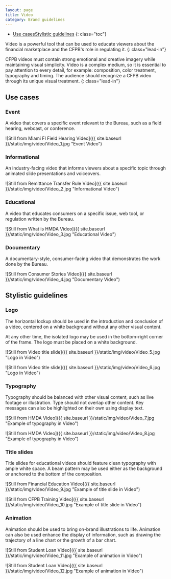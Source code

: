 ```yaml
---
layout: page
title: Video
category: Brand guidelines
---
```


- [Use cases](#use-cases)[Stylistic guidelines](#stylistic-guidelines)
{: class="toc"}

<div class="content-67 content-first">

Video is a powerful tool that can be used to educate viewers about the financial marketplace and the CFPB's role in regulating it.
{: class="lead-in"}

CFPB videos must contain strong emotional and creative imagery while maintaining visual simplicity. Video is a complex medium, so it is essential to pay attention to every detail, for example: composition, color treatment, typography and timing. The audience should recognize a CFPB video through its unique visual treatment.
{: class="lead-in"}

</div>

## Use cases

<div class="content-33 content-first">

### Event

A video that covers a specific event relevant to the Bureau, such as a field hearing, webcast, or conference.

</div>

<div class="content-67 content-last">

![Still from Miami Fl Field Hearing Video]({{ site.baseurl }}/static/img/video/Video_1.jpg "Event Video")

</div>

<div class="content-33 content-first">

### Informational

An industry-facing video that informs viewers about a specific topic through animated slide presentations and voiceovers.

</div>

<div class="content-67 content-last">

![Still from Remittance Transfer Rule Video]({{ site.baseurl }}/static/img/video/Video_2.jpg "Informational Video")

</div>

<div class="content-33 content-first">

### Educational

A video that educates consumers on a specific issue, web tool, or regulation written by the Bureau.

</div>

<div class="content-67 content-last">

![Still from What is HMDA Video]({{ site.baseurl }}/static/img/video/Video_3.jpg "Educational Video")

</div>

<div class="content-33 content-first">

### Documentary

A documentary-style, consumer-facing video that demonstrates the work done by the Bureau.

</div>

<div class="content-67 content-last">

![Still from Consumer Stories Video]({{ site.baseurl }}/static/img/video/Video_4.jpg "Documentary Video")

</div>

## Stylistic guidelines

<div class="content-33 content-first">

### Logo

The horizontal lockup should be used in the introduction and conclusion of a video, centered on a white background without any other visual content.

At any other time, the isolated logo may be used in the bottom-right corner of the frame. The logo must be placed on a white background.

</div>

<div class="content-67 content-last">

![Still from Video title slide]({{ site.baseurl }}/static/img/video/Video_5.jpg "Logo in Video")

![Still from Video title slide]({{ site.baseurl }}/static/img/video/Video_6.jpg "Logo in Video")

</div>

<div class="content-33 content-first">

### Typography

Typography should be balanced with other visual content, such as live footage or illustration. Type should not overlap
other content. Key messages can also be highlighted on their own using display text.

</div>

<div class="content-67 content-last">

![Still from HMDA Video]({{ site.baseurl }}/static/img/video/Video_7.jpg "Example of typography in Video")

![Still from HMDA Video]({{ site.baseurl }}/static/img/video/Video_8.jpg "Example of typography in Video")

</div>

<div class="content-33 content-first">

### Title slides

Title slides for educational videos should feature clean typography with ample white space. A beam pattern may be used either as the background or anchored to the bottom of the composition.

</div>

<div class="content-67 content-last">

![Still from Financial Education Video]({{ site.baseurl }}/static/img/video/Video_9.jpg "Example of title slide in Video")

![Still from CFPB Training Video]({{ site.baseurl }}/static/img/video/Video_10.jpg "Example of title slide in Video")

</div>

<div class="content-33 content-first">

### Animation

Animation should be used to bring on-brand illustrations to life. Animation can also be used enhance the display of information, such as drawing the trajectory of a line chart or the growth of a bar chart.

</div>

<div class="content-67 content-last">

![Still from Student Loan Video]({{ site.baseurl }}/static/img/video/Video_11.jpg "Example of animation in Video")

![Still from Student Loan Video]({{ site.baseurl }}/static/img/video/Video_12.jpg "Example of animation in Video")

</div>
